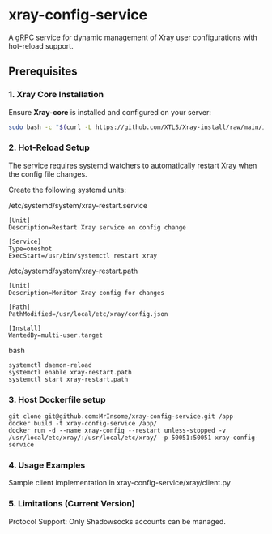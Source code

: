 # xray-config-service

A gRPC service for dynamic management of Xray user configurations with hot-reload support.

## Prerequisites

### 1. Xray Core Installation
Ensure **Xray-core** is installed and configured on your server:
```bash
sudo bash -c "$(curl -L https://github.com/XTLS/Xray-install/raw/main/install-release.sh)" @ install
```

### 2. Hot-Reload Setup
The service requires systemd watchers to automatically restart Xray when the config file changes.

Create the following systemd units:

/etc/systemd/system/xray-restart.service
```
[Unit]
Description=Restart Xray service on config change

[Service]
Type=oneshot
ExecStart=/usr/bin/systemctl restart xray
```

/etc/systemd/system/xray-restart.path
```
[Unit]
Description=Monitor Xray config for changes

[Path]
PathModified=/usr/local/etc/xray/config.json

[Install]
WantedBy=multi-user.target
```

bash
```
systemctl daemon-reload
systemctl enable xray-restart.path
systemctl start xray-restart.path
```

### 3. Host Dockerfile setup
```
git clone git@github.com:MrInsome/xray-config-service.git /app
docker build -t xray-config-service /app/
docker run -d --name xray-config --restart unless-stopped -v /usr/local/etc/xray/:/usr/local/etc/xray/ -p 50051:50051 xray-config-service
```
### 4. Usage Examples

Sample client implementation in xray-config-service/xray/client.py

### 5. Limitations (Current Version)

Protocol Support:
Only Shadowsocks accounts can be managed.
